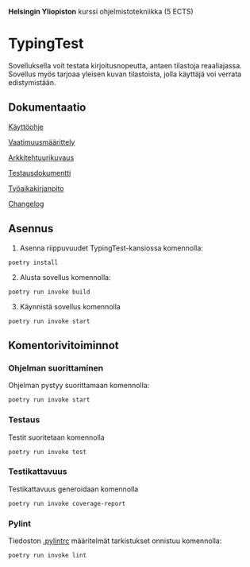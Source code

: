 **Helsingin Yliopiston** kurssi ohjelmistotekniikka (5 ECTS)

# TypingTest

Sovelluksella voit testata kirjoitusnopeutta, antaen tilastoja reaaliajassa. Sovellus myös tarjoaa yleisen kuvan tilastoista, jolla käyttäjä voi verrata edistymistään.

## Dokumentaatio

[Käyttöohje](/dokumentaatio/k%C3%A4ytt%C3%B6ohje.md)

[Vaatimuusmäärittely](/dokumentaatio/vaatimusm%C3%A4%C3%A4rittely.md)

[Arkkitehtuurikuvaus](/dokumentaatio/arkkitehtuuri.md)

[Testausdokumentti](/dokumentaatio//testausdokumentti.md)

[Työaikakirjanpito](/dokumentaatio/ty%C3%B6aikakirjanpito.md)

[Changelog](/dokumentaatio/changelog.md)

## Asennus

1. Asenna riippuvuudet TypingTest-kansiossa komennolla:

``poetry install``

2. Alusta sovellus komennolla:

``poetry run invoke build``

3. Käynnistä sovellus komennolla

``poetry run invoke start``

## Komentorivitoiminnot

### Ohjelman suorittaminen

Ohjelman pystyy suorittamaan komennolla:

``poetry run invoke start``

### Testaus

Testit suoritetaan komennolla

``poetry run invoke test``

### Testikattavuus

Testikattavuus generoidaan komennolla

``poetry run invoke coverage-report``

### Pylint

Tiedoston [.pylintrc](./TypingTest/.pylintrc) määritelmät tarkistukset onnistuu komennolla:

``poetry run invoke lint``


